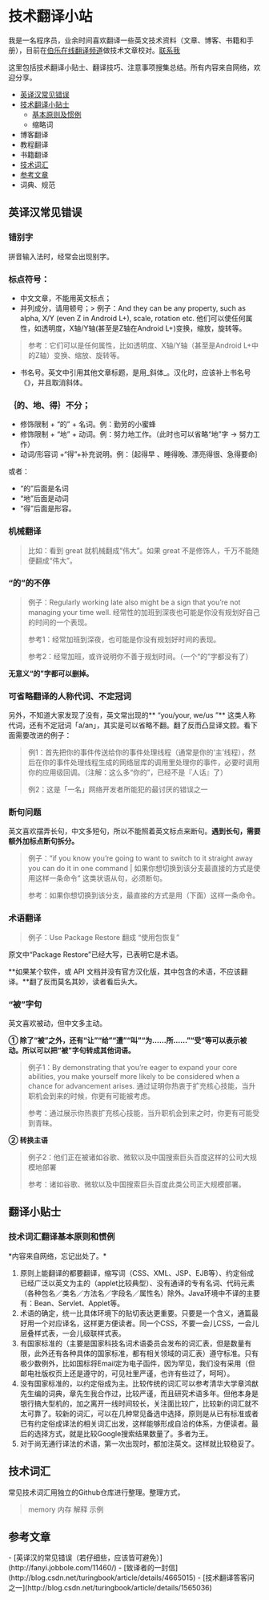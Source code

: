 # 技术翻译小站

我是一名程序员，业余时间喜欢翻译一些英文技术资料（文章、博客、书籍和手册），目前在[伯乐在线翻译频道](http://fanyi.jobbole.com)做技术文章校对。[联系我](http://www.jobbole.com/members/tangyouhua/)

这里包括技术翻译小贴士、翻译技巧、注意事项搜集总结。所有内容来自网络，欢迎分享。

- [英译汉常见错误](#common-mistake)
- [技术翻译小贴士](#tip)
    - [基本原则及惯例](#voc-convention)
    - 缩略词
- 博客翻译
- 教程翻译
- 书籍翻译
- [技术词汇](#voc-library)
- [参考文章](#reference)
- 词典、规范

<h2 id="common-mistake">英译汉常见错误</h2>

### 错别字

拼音输入法时，经常会出现别字。

### 标点符号：

*   中文文章，不能用英文标点；
*   并列成分，请用顿号；> 例子：And they can be any property, such as alpha, X/Y (even Z in Android L+), scale, rotation etc. 他们可以使任何属性，如透明度，X轴/Y轴(甚至是Z轴在Android L+)变换，缩放，旋转等。
> 
> 参考：它们可以是任何属性，比如透明度、X轴/Y轴（甚至是Android L+中的Z轴）变换、缩放、旋转等。

*   书名号。英文中引用其他文章标题，是用_斜体_。汉化时，应该补上书名号《》，并且取消斜体。

### ｛的、地、得｝不分；

*   修饰限制 + “的” + 名词。例：勤劳的小蜜蜂
*   修饰限制 + “地” + 动词。例：努力地工作。（此时也可以省略“地”字 → 努力工作）
*   动词/形容词 +“得”+补充说明。例：｛起得早 、睡得晚、漂亮得很、急得要命｝

或者：

*   “的”后面是名词
*   “地”后面是动词
*   “得”后面是形容。

### 机械翻译
> 比如：看到 great 就机械翻成“伟大”。如果 great 不是修饰人，千万不能随便翻成“伟大”。

### “的”的不停
> 例子：Regularly working late also might be a sign that you’re not managing your time well. 经常性的加班到深夜也可能是你没有规划好自己的时间的一个表现。
> 
> 参考1：经常加班到深夜，也可能是你没有规划好时间的表现。
> 
> 参考2：经常加班，或许说明你不善于规划时间。（一个“的”字都没有了）

**无意义“的”字都可以删掉。**

### 可省略翻译的人称代词、不定冠词

另外，不知道大家发现了没有，英文常出现的** “you/your, we/us ”** 这类人称代词，还有不定冠词「a/an」，其实是可以省略不翻。翻了反而凸显译文腔。看下面需要改进的例子：
> 例1：首先把你的事件传送给你的事件处理线程（通常是你的‘主’线程），然后在你的事件处理线程生成的网络层库的调用里处理你的事件，必要时调用你的应用级回调。（注解：这么多“你的”，已经不是『人话』了）
> 
> 例2：这是「一名」网络开发者所能犯的最讨厌的错误之一

### 断句问题

英文喜欢摆弄长句，中文多短句，所以不能照着英文标点来断句。**遇到长句，需要额外加标点断句拆分。**
> 例子：“if you know you’re going to want to switch to it straight away you can do it in one command | 如果你想切换到该分支最直接的方式是使用这样一条命令”  这类状语从句，必须断句。
> 
> 参考：如果你想切换到该分支，最直接的方式是用（下面）这样一条命令。

### 术语翻译
> 例子：Use Package Restore 翻成 “使用包恢复”

原文中“Package Restore”已经大写，已表明它是术语。

**如果某个软件，或 API 文档并没有官方汉化版，其中包含的术语，不应该翻译。**翻了反而莫名其妙，读者看后头大。

### “被”字句

英文喜欢被动，但中文多主动。

**① 除了“被”之外，还有“让”“给”“遭”“叫”“为……所……”“受”等可以表示被动。所以可以把“被”字句转成其他词语。**
> 例子1：By demonstrating that you’re eager to expand your core abilities, you make yourself more likely to be considered when a chance for advancement arises.  通过证明你热衷于扩充核心技能，当升职机会到来的时候，你更有可能被考虑。
> 
> 参考：通过展示你热衷扩充核心技能，当升职机会到来之时，你更有可能受到青睐。

**② 转换主语**
> 例子2：他们正在被诸如谷歌、微软以及中国搜索巨头百度这样的公司大规模地部署
> 
> 参考：诸如谷歌、微软以及中国搜索巨头百度此类公司正大规模部署。


<h2 id="tip">翻译小贴士</h2>
<h3 id="voc-convention">技术词汇翻译基本原则和惯例</h3>
*内容来自网络，忘记出处了。*

1. 原则上能翻译的都要翻译，缩写词（CSS、XML、JSP、EJB等）、约定俗成已经广泛以英文为主的（applet比较典型）、没有通译的专有名词、代码元素（各种包名／类名／方法名／字段名／属性名）除外。Java环境中不译的主要有：Bean、Servlet、Applet等。
1. 术语的确定，统一比具体环境下的贴切表达更重要。只要是一个含义，通篇最好用一个对应译名，这样更方便读者。同一个CSS，不要一会儿CSS，一会儿层叠样式表，一会儿级联样式表。
1. 有国家标准的（主要是国家科技名词术语委员会发布的词汇表，但是数量有限，此外还有各种具体的国家标准，都有相关领域的词汇表）遵守标准。只有极少数例外，比如国标将Email定为电子函件，因为罕见，我们没有采用（但邮电社版权页上还是遵守的，可见社里严谨，也许有些过了，呵呵）。
1. 没有国家标准的，以约定俗成为主。比较传统的词汇可以参考清华大学章鸿猷先生编的词典，章先生我合作过，比较严谨，而且研究术语多年。但他本身是银行搞大型机的，加之离开一线时间较长，关注面比较广，比较新的词汇就不太可靠了。较新的词汇，可以在几种常见备选中选择，原则是从已有标准或者已有约定俗成译法的相关词汇出发，这样能够形成自洽的体系，方便读者。最后的选择方式，就是比较Google搜索结果数量了。多者为王。
1. 对于尚无通行译法的术语，第一次出现时，都加注英文。这样就比较稳妥了。

<h2 id="voc-library">技术词汇</h2>

常见技术词汇用独立的Github仓库进行整理。整理方式，

> memory 内存
> 解释
> 示例

<h2 id="reference">参考文章</h2>
- [英译汉的常见错误（若仔细些，应该皆可避免）](http://fanyi.jobbole.com/11460/)
- [致译者的一封信](http://blog.csdn.net/turingbook/article/details/4665015)
- [技术翻译答客问之一](http://blog.csdn.net/turingbook/article/details/1565036)